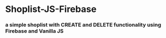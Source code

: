 # Shoplist-JS-Firebase
### a simple shoplist with CREATE and DELETE functionality using Firebase and Vanilla JS

